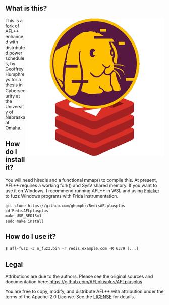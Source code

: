 ## What is this?

<img src="https://github.com/ghumphr/RedisAFLplusplus/blob/main/docs/resources/american_fuzzy_lop_on_redis.png?raw=true" align="right" width="440px"/>

This is a fork of AFL++ enhanced with distributed power schedules, by Geoffrey Humphreys for a thesis in Cybersecurity at the University of Nebraska at Omaha.

## How do I install it?

You will need hiredis and a functional mmap() to compile this. At present, AFL++ requires a working fork() and SysV shared memory. If you want to use it on Windows, I recommend running AFL++ in WSL and using [Fpicker](https://github.com/ttdennis/fpicker) to fuzz Windows programs with Frida instrumentation.

    git clone https://github.com/ghumphr/RedisAFLplusplus
    cd RedisAFLplusplus
    make USE_REDIS=1
    sudo make install

## How do I use it?

    $ afl-fuzz -J n_fuzz.bin -r redis.example.com -R 6379 [...]

## Legal

Attributions are due to the authors. Please see the original sources and documentation here: https://github.com/AFLplusplus/AFLplusplus

You are free to copy, modify, and distribute AFL++ with attribution under the
terms of the Apache-2.0 License. See the [LICENSE](LICENSE) for details.

